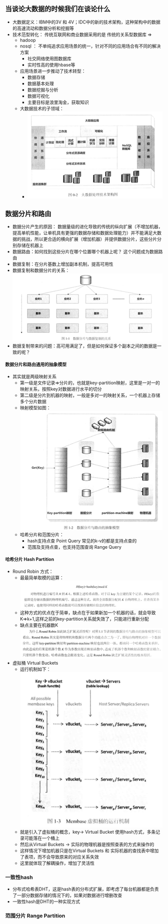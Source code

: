 ## 当谈论大数据的时候我们在谈论什么
  
- 大数据定义：IBM中的3V 和 4V；IDC中的新的技术架构，这种架构中的数据的高速流动和数据分析和挖掘等
- 技术范型转化： 传统互联网和商业数据采用的是 传统的关系型数据库 => 
    - hadoop
    - nosql ： 不单纯追求应用场景的统一，针对不同的应用场合有不同的解决方案
      - 社交网络使用图数据库
      - 实时性高的使用hbase等
    - 应用场景进一步推动了技术转型：
      - 数据存储
      - 数据基本处理
      - 数据挖掘与分析
      - 数据可视化
      - 主要目标是浪里淘金，获取知识
    - 大数据技术的子领域：
      - ![](https://raw.githubusercontent.com/getyou123/git_pic_use/master/zz202301300917236.png)

## 数据分片和路由
- 数据分片产生的原因： 数据量级的进化导致的传统的纵向扩展（不增加机器，提高单机性能，让单机具有更强的数据存储和数据处理能力）并不能满足大数据的挑战，所以更合适的横向扩展（增加机器）并提供数据分片，这些分片分别存储在机器上
- 数据路由：如何找到这些分片在哪个位置哪个机器上呢？ 这个问题成为数据路由
- 数据复制：在分片基数上增加副本机制，提高可用性
- 数据复制和数据分片的关系：![](https://raw.githubusercontent.com/getyou123/git_pic_use/master/zz202301300931517.png)
- 数据复制带来的问题：高可用满足了，但是如何保证多个副本之间的数据是一致的呢？

#### 数据分片和路由通用的抽象模型
- 其实就是两级映射关系
  - 第一级是文件记录=>分片的，也就是key-partition映射，这里是一对一的映射关系，按照key对数据进行水平的切分
  - 第二级是分片到机器的映射，一般是多对一的映射关系，一个机器上存储多个分片数据
  - 映射模型如图：![](https://raw.githubusercontent.com/getyou123/git_pic_use/master/zz202301301521386.png)
  - 哈希分片和范围分片：
    - hash支持点查 Point Query 常见的k-v的都是支持点查的
    - 范围及支持点查，也支持范围查询 Range Query
  
#### 哈希分片 Hash Partition
- Round Robin 方式：
  - 最最简单取模的运算：![](https://raw.githubusercontent.com/getyou123/git_pic_use/master/zz202301301529193.png)
  - 这种方式的优点在于简单，缺点在于如果新加一个机器的话，就会导致K=>k+1,这样之前的key-partition关系就失效了，只能进行重新分配
  - 缺点主要在机器数K ![](https://raw.githubusercontent.com/getyou123/git_pic_use/master/zz202301301542367.png)
- 虚拟桶 Virtual Buckets
  - 运行机制如下：![](https://raw.githubusercontent.com/getyou123/git_pic_use/master/zz202301301548310.png)
  - 就是引入了虚拟桶的概念，key-> Virtual Bucket 使用hash方式，多条记录可能落在一个桶上
  - 然后从Virtual Buckets -> 实际的物理机器是按照查表的方式来操作的
  - 这样情况下增加机器只是在Virtual Buckets 和 实际机器的查找表中增加了表项，而不会导致原来的对应关系失效
  - 这里就体现了解耦操作，增加了灵活性
### 一致性hash
- 分布式哈希表DHT，这是hash表的分布式扩展，即考虑了每台机器都是负责了一部分数据存储的情况下的，如果对数据进行增删改查
- 一致性hash是DHT的一种实现方式

### 范围分片 Range Partition